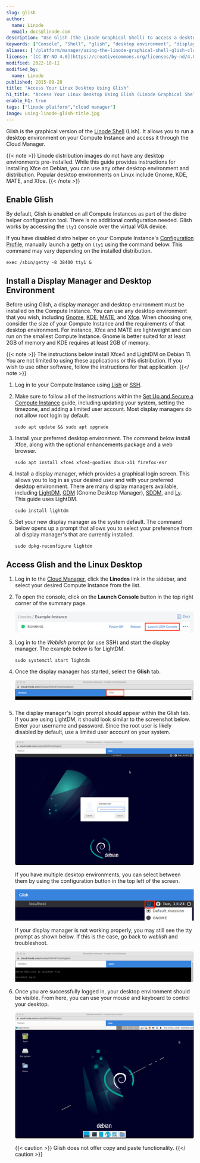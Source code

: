 ```yaml
---
slug: glish
author:
  name: Linode
  email: docs@linode.com
description: "Use Glish (the Linode Graphical Shell) to access a desktop environment, like Xfce or Gnome, on your web browser."
keywords: ["Console", "Shell", "glish", "desktop environment", "display manager"]
aliases: ['/platform/manager/using-the-linode-graphical-shell-glish-classic-manager/','/networking/using-the-graphic-shell-glish/','/networking/using-the-linode-graphical-shell-glish/','/platform/manager/using-the-linode-graphical-shell-glish/','/platform/using-the-linode-graphical-shell-glish/','/networking/use-the-graphic-shell-glish/','/guides/using-the-linode-graphical-shell-glish/']
license: '[CC BY-ND 4.0](https://creativecommons.org/licenses/by-nd/4.0)'
modified: 2022-10-11
modified_by:
  name: Linode
published: 2015-08-28
title: "Access Your Linux Desktop Using Glish"
h1_title: "Access Your Linux Desktop Using Glish (Linode Graphical Shell)"
enable_h1: true
tags: ["linode platform","cloud manager"]
image: using-linode-glish-title.jpg
---
```


Glish is the graphical version of the [Linode Shell](/docs/guides/using-the-lish-console/) (Lish). It allows you to run a desktop environment on your Compute Instance and access it through the Cloud Manager.

{{< note >}}
Linode distribution images do not have any desktop environments pre-installed. While this guide provides instructions for installing Xfce on Debian, you can use any other desktop environment and distribution. Popular desktop environments on Linux include Gnome, KDE, MATE, and Xfce.
{{< /note >}}

## Enable Glish

By default, Glish is enabled on all Compute Instances as part of the distro helper configuration tool. There is no additional configuration needed. Glish works by accessing the `tty1` console over the virtual VGA device.

If you have disabled distro helper on your Compute Instance's [Configuration Profile](/docs/guides/linode-configuration-profiles/), manually launch a [getty](https://en.wikipedia.org/wiki/Getty_(Unix)) on `tty1` using the command below. This command may vary depending on the installed distribution.

    exec /sbin/getty -8 38400 tty1 &

## Install a Display Manager and Desktop Environment

Before using Glish, a display manager and desktop environment must be installed on the Compute Instance. You can use any desktop environment that you wish, including [Gnome](https://www.gnome.org/), [KDE](https://kde.org/), [MATE](https://mate-desktop.org/), and [Xfce](https://www.xfce.org/). When choosing one, consider the size of your Compute Instance and the requirements of that desktop environment. For instance, Xfce and MATE are lightweight and can run on the smallest Compute Instance. Gnome is better suited for at least 2GB of memory and KDE requires at least 2GB of memory.

{{< note >}}
The instructions below install Xfce4 and LightDM on Debian 11. You are not limited to using these applications or this distribution. If you wish to use other software, follow the instructions for that application.
{{</ note >}}

1. Log in to your Compute Instance using [Lish](/docs/guides/using-the-lish-console/) or [SSH](/docs/guides/set-up-and-secure/#connect-to-the-instance).

1.  Make sure to follow all of the instructions within the [Set Up and Secure a Compute Instance](/docs/guides/set-up-and-secure/) guide, including updating your system, setting the timezone, and adding a limited user account. Most display managers do not allow root login by default.

        sudo apt update && sudo apt upgrade

1.  Install your preferred desktop environment. The command below install Xfce, along with the optional enhancements package and a web browser.

        sudo apt install xfce4 xfce4-goodies dbus-x11 firefox-esr

1.  Install a display manager, which provides a graphical login screen. This allows you to log in as your desired user and with your preferred desktop environment. There are many display managers available, including [LightDM](https://wiki.debian.org/LightDM), [GDM](https://wiki.debian.org/GDM) (Gnome Desktop Manager), [SDDM](https://wiki.debian.org/SDDM), and [Ly](https://github.com/fairyglade/ly). This guide uses LightDM.

        sudo install lightdm

1.  Set your new display manager as the system default. The command below opens up a prompt that allows you to select your preference from all display manager's that are currently installed.

        sudo dpkg-reconfigure lightdm

## Access Glish and the Linux Desktop

1. Log in to the [Cloud Manager](https://cloud.linode.com), click the **Linodes** link in the sidebar, and select your desired Compute Instance from the list.

1. To open the console, click on the **Launch Console** button in the top right corner of the summary page.

    ![Launch the Console](launch-console-button.png)

1.  Log in to the *Weblish* prompt (or use SSH) and start the display manager. The example below is for LightDM.

        sudo systemctl start lightdm

4. Once the display manager has started, select the **Glish** tab.

    ![Screenshot of the Lish Console with the Glish button](switch-to-glish.png)

5. The display manager's login prompt should appear within the Glish tab. If you are using LightDM, it should look similar to the screenshot below. Enter your username and password. Since the root user is likely disabled by default, use a limited user account on your system.

    ![Screenshot of LightDM in Glish](glish-login-lightdm.png)

    If you have multiple desktop environments, you can select between them by using the configuration button in the top left of the screen.

    ![Select the desktop environment within LightDM](glish-login-lightdm-select-desktop.png)

    If your display manager is not working properly, you may still see the tty prompt as shown below. If this is the case, go back to *weblish* and troubleshoot.

    ![Screenshot of tty in Glish](glish-tty1.png)

1. Once you are successfully logged in, your desktop environment should be visible. From here, you can use your mouse and keyboard to control your desktop.

    ![Screenshot of Xfce4 in Glish](glish-xfce-desktop.png)

    {{< caution >}}
Glish does not offer copy and paste functionality.
{{</ caution >}}

